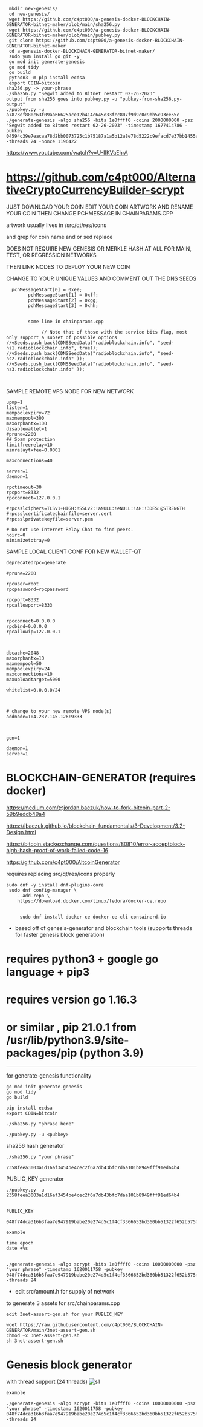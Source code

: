 
```
 mkdir new-genesis/
 cd new-genesis/
 wget https://github.com/c4pt000/a-genesis-docker-BLOCKCHAIN-GENERATOR-bitnet-maker/blob/main/sha256.py
 wget https://github.com/c4pt000/a-genesis-docker-BLOCKCHAIN-GENERATOR-bitnet-maker/blob/main/pubkey.py
 git clone https://github.com/c4pt000/a-genesis-docker-BLOCKCHAIN-GENERATOR-bitnet-maker
 cd a-genesis-docker-BLOCKCHAIN-GENERATOR-bitnet-maker/
 sudo yum install go git -y
 go mod init generate-genesis
 go mod tidy
 go build
 python3 -m pip install ecdsa
 export COIN=bitcoin
sha256.py -> your-phrase
./sha256.py "Segwit added to Bitnet restart 02-26-2023"
output from sha256 goes into pubkey.py -u "pubkey-from-sha256.py-output"
./pubkey.py -u a7873ef880c63f09aa66625ace12b414c645e33fcc807f9d9c0c9bb5c93ee55c
./generate-genesis -algo sha256 -bits 1e0ffff0 -coins 2000000000 -psz "Segwit added to Bitnet restart 02-26-2023" -timestamp 1677414786 -pubkey 04594c39e7eacaa78d2bb0073725c1b75187a1a5b12a8e78d5222c9efacd7e37bb1455a582c2f6b2ac6b60d2899376780367f2a9aad91d42f23cd9f60663575bad -threads 24 -nonce 1196422
```


https://www.youtube.com/watch?v=U-IIKVaEhrA

# https://github.com/c4pt000/AlternativeCryptoCurrencyBuilder-scrypt



JUST DOWNLOAD YOUR COIN
EDIT YOUR COIN ARTWORK AND RENAME YOUR COIN
THEN CHANGE PCHMESSAGE IN CHAINPARAMS.CPP

artwork usually lives in /src/qt/res/icons

and grep for coin name and or sed replace

DOES NOT REQUIRE NEW GENESIS OR MERKLE HASH AT ALL FOR MAIN, TEST, OR REGRESSION NETWORKS

THEN LINK NODES TO DEPLOY YOUR NEW COIN

CHANGE TO YOUR UNIQUE VALUES AND COMMENT OUT THE DNS SEEDS
```
  pchMessageStart[0] = 0xee;
        pchMessageStart[1] = 0xff;
        pchMessageStart[2] = 0xgg;
        pchMessageStart[3] = 0xhh;
        
        
        some line in chainparams.cpp
        
             // Note that of those with the service bits flag, most only support a subset of possible options
//vSeeds.push_back(CDNSSeedData("radioblockchain.info", "seed-ns1.radioblockchain.info", true));
//vSeeds.push_back(CDNSSeedData("radioblockchain.info", "seed-ns2.radioblockchain.info" ));
//vSeeds.push_back(CDNSSeedData("radioblockchain.info", "seed-ns3.radioblockchain.info" ));

        
```

SAMPLE REMOTE VPS NODE FOR NEW NETWORK
```
upnp=1
listen=1
mempoolexpiry=72
maxmempool=300
maxorphantx=100
disablewallet=1
#prune=2200
## Spam protection
limitfreerelay=10
minrelaytxfee=0.0001

maxconnections=40

server=1
daemon=1

rpctimeout=30
rpcport=8332
rpcconnect=127.0.0.1

#rpcsslciphers=TLSv1+HIGH:!SSLv2:!aNULL:!eNULL:!AH:!3DES:@STRENGTH
#rpcsslcertificatechainfile=server.cert
#rpcsslprivatekeyfile=server.pem

# Do not use Internet Relay Chat to find peers.
noirc=0
minimizetotray=0

```
SAMPLE LOCAL CLIENT CONF FOR NEW WALLET-QT

```
deprecatedrpc=generate

#prune=2200   

rpcuser=root
rpcpassword=rpcpassword

rpcport=8332
rpcallowport=8333


rpcconnect=0.0.0.0
rpcbind=0.0.0.0
rpcallowip=127.0.0.1


            
dbcache=2048
maxorphantx=10
maxmempool=50
mempoolexpiry=24
maxconnections=10
maxuploadtarget=5000

whitelist=0.0.0.0/24



# change to your new remote VPS node(s)
addnode=104.237.145.126:9333



gen=1

daemon=1
server=1

```




# BLOCKCHAIN-GENERATOR (requires docker)


https://medium.com/@jordan.baczuk/how-to-fork-bitcoin-part-2-59b9eddb49a4

https://jbaczuk.github.io/blockchain_fundamentals/3-Development/3.2-Design.html

https://bitcoin.stackexchange.com/questions/80810/error-acceptblock-high-hash-proof-of-work-failed-code-16

https://github.com/c4pt000/AltcoinGenerator

requires replacing src/qt/res/icons properly

```
sudo dnf -y install dnf-plugins-core
 sudo dnf config-manager \
    --add-repo \
    https://download.docker.com/linux/fedora/docker-ce.repo
    
    
     sudo dnf install docker-ce docker-ce-cli containerd.io

 ```

* based off of genesis-generator and blockchain tools  (supports threads for faster genesis block generation)
# requires python3 + google go language + pip3

# requires version go 1.16.3
# or similar , pip 21.0.1 from /usr/lib/python3.9/site-packages/pip (python 3.9)

---------------------------------

for generate-genesis functionality
```
go mod init generate-genesis
go mod tidy
go build

pip install ecdsa
export COIN=bitcoin

```

```
./sha256.py "phrase here"

./pubkey.py -u <pubkey>
```

sha256 hash generator

```
./sha256.py "your phrase" 

2358feea3003a1d16af3454be4cec2f6a7db43bfc7daa101b8949fff91ed64b4 
``` 

PUBLIC_KEY generator
```
./pubkey.py -u 2358feea3003a1d16af3454be4cec2f6a7db43bfc7daa101b8949fff91ed64b4 


PUBLIC_KEY

048f74dca316b3faa7e947919babe20e274d5c1f4cf3366652bd360bb51322f652b575fd0461fb982fd9aabf39c879db9f08a5f505bb5671083bc085c1802eac56

```

```
example

time epoch
date +%s


./generate-genesis -algo scrypt -bits 1e0ffff0 -coins 10000000000 -psz "your phrase" -timestamp 1620011758 -pubkey 048f74dca316b3faa7e947919babe20e274d5c1f4cf3366652bd360bb51322f652b575fd0461fb982fd9aabf39c879db9f08a5f505bb5671083bc085c1802eac56 -threads 24

```

* edit src/amount.h for supply of network


to generate 3 assets for src/chainparams.cpp
```
edit 3net-assert-gen.sh for your PUBLIC_KEY 

wget https://raw.githubusercontent.com/c4pt000/BLOCKCHAIN-GENERATOR/main/3net-assert-gen.sh
chmod +x 3net-assert-gen.sh
sh 3net-assert-gen.sh
```


Genesis block generator
=======================


with thread support (24 threads)
![s1](https://raw.githubusercontent.com/c4pt000/BLOCKCHAIN-GENERATOR/main/24-threads-processor-jobs.png)
```
example

./generate-genesis -algo scrypt -bits 1e0ffff0 -coins 10000000000 -psz "your phrase" -timestamp 1620011758 -pubkey 048f74dca316b3faa7e947919babe20e274d5c1f4cf3366652bd360bb51322f652b575fd0461fb982fd9aabf39c879db9f08a5f505bb5671083bc085c1802eac56 -threads 24
```





<br>
<br>
<br>
<br>
<br>
<br>
<br>
<br>
<br>
<br>
<br>
<br>
<br>
<br>
<br>
<br>
<br>
<br>
<br>
<br>
<br>
<br>
<br>
<br>
<br>
<br>
<br>
<br>
<br>
<br>
<br>
original code

<br>
<br>

Introduction
------------

This tool provides a convenient way to generate Genesis block for bitcoin-clone (altcoin) crypto currencies.


Build
-----

```shell
$ go get -d -v
$ go build
$ go test
```

Usage
-----

```shell
$ ./generate-genesis -h
Usage of ./generate-genesis:
  -algo string
        Algo to use: sha256, scrypt, x11, quark (default "sha256")
  -bits string
        Bits (default "1d00ffff")
  -coins uint
        Number of coins (default 5000000000)
  -nonce uint
        Nonce value (default 2083236893)
  -profile string
        Write profile information into file (debug)
  -psz string
        pszTimestamp (default "The Times 03/Jan/2009 Chancellor on brink of second bailout for banks")
  -pubkey string
        Pubkey (required) (default "04678afdb0fe5548271967f1a67130b7105cd6a828e03909a67962e0ea1f61deb649f6bc3f4cef38c4f35504e51ec112de5c384df7ba0b8d578a4c702b6bf11d5f")
  -threads int
        Number of threads to use (default 4)
  -timestamp uint
        Timestamp to use (default 1231006505)
```

Samples
-------

### Bitcoin (default)

```shell
$ ./generate-genesis
Ctrl Hash:      0x000000000019d6689c085ae165831e934ff763ae46a2a6c172b3f1b60a8ce26f
Target:         0x00000000ffff0000000000000000000000000000000000000000000000000000
Blk Hash:       0x000000000019d6689c085ae165831e934ff763ae46a2a6c172b3f1b60a8ce26f
Mkl Hash:       0x4a5e1e4baab89f3a32518a88c31bc87f618f76673e2cc77ab2127b7afdeda33b
Nonce:          2083236893
Timestamp:      1231006505
Pubkey:         04678afdb0fe5548271967f1a67130b7105cd6a828e03909a67962e0ea1f61deb649f6bc3f4cef38c4f35504e51ec112de5c384df7ba0b8d578a4c702b6bf11d5f
Coins:          5000000000
Psz:            'The Times 03/Jan/2009 Chancellor on brink of second bailout for banks'
```

### Litecoin

```shell
$ ./generate-genesis -algo scrypt -bits 1e0ffff0 -coins 5000000000 -nonce 2084524480 -timestamp 1317972665 -pubkey 040184710fa689ad5023690c80f3a49c8f13f8d45b8c857fbcbc8bc4a8e4d3eb4b10f4d4604fa08dce601aaf0f470216fe1b51850b4acf21b179c45070ac7b03a9 -psz "NY Times 05/Oct/2011 Steve Jobs, Apple’s Visionary, Dies at 56"
Ctrl Hash:      0x0000050c34a64b415b6b15b37f2216634b5b1669cb9a2e38d76f7213b0671e00
Target:         0x00000ffff0000000000000000000000000000000000000000000000000000000
Blk Hash:       0x0a2efd19744ffdff263e7223faf3a212c6040acfdc03d6b09f3e1ed1dd6f8272
Mkl Hash:       0x97ddfbbae6be97fd6cdf3e7ca13232a3afff2353e29badfab7f73011edd4ced9
Nonce:          2084524493
Timestamp:      1317972665
Pubkey:         040184710fa689ad5023690c80f3a49c8f13f8d45b8c857fbcbc8bc4a8e4d3eb4b10f4d4604fa08dce601aaf0f470216fe1b51850b4acf21b179c45070ac7b03a9
Coins:          5000000000
Psz:            'NY Times 05/Oct/2011 Steve Jobs, Apple’s Visionary, Dies at 56'
```

### Dash (x11)

```shell
$ ./generate-genesis -algo x11 -bits 1e0ffff0 -coins 5000000000 -psz "Wired 09/Jan/2014 The Grand Experiment Goes Live: Overstock.com Is Now Accepting Bitcoins" -pubkey "040184710fa689ad5023690c80f3a49c8f13f8d45b8c857fbcbc8bc4a8e4d3eb4b10f4d4604fa08dce601aaf0f470216fe1b51850b4acf21b179c45070ac7b03a9" -timestamp 1390095618 -nonce 28917600
Ctrl Hash:      0x00000ffd590b1485b3caadc19b22e6379c733355108f107a430458cdf3407ab6
Target:         0x00000ffff0000000000000000000000000000000000000000000000000000000
Blk Hash:       0x00000ffd590b1485b3caadc19b22e6379c733355108f107a430458cdf3407ab6
Mkl Hash:       0xe0028eb9648db56b1ac77cf090b99048a8007e2bb64b68f092c03c7f56a662c7
Nonce:          28917698
Timestamp:      1390095618
Pubkey:         040184710fa689ad5023690c80f3a49c8f13f8d45b8c857fbcbc8bc4a8e4d3eb4b10f4d4604fa08dce601aaf0f470216fe1b51850b4acf21b179c45070ac7b03a9
Coins:          5000000000
Psz:            'Wired 09/Jan/2014 The Grand Experiment Goes Live: Overstock.com Is Now Accepting Bitcoins'
```
